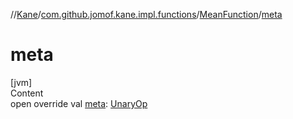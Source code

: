 //[Kane](../../index.md)/[com.github.jomof.kane.impl.functions](../index.md)/[MeanFunction](index.md)/[meta](meta.md)



# meta  
[jvm]  
Content  
open override val [meta](meta.md): [UnaryOp](../../com.github.jomof.kane.impl/-unary-op/index.md)  



